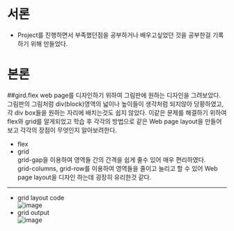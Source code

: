 # 서론 
- Project를 진행하면서 부족했던점을 공부하거나 배우고싶었던 것을 공부한걸 기록하기 위해 만들었다.
# 본론
##gird.flex
web page를 디자인하기 위하여 그림판에 원하는 디자인을 그려보았다.
그림판의 그림처럼 div(block)영역의 넓이나 높이들이 생각처럼 되지않아 당황하였고, 각 div box들을 원하는 자리에 배치는것도 쉽지 않았다.
이같은 문제를 해결하기 위하여 flex와 grid를 알게되었고 학습 후 각각의 방법으로 같은 Web page layout을 만들어 보고 각각의 장점이 무엇인지 알아보려한다.
- flex
- grid<br>
grid-gap을 이용하여 영역들 간의 간격을 쉽게 줄수 있어 매우 편리하였다.<br>
grid-columns, grid-row를 이용하여 영역들을 줄이고 늘리고 할 수 있어 Web page layout을 디자인 하는데 굉장히 유리한것 같다.

-------------------------------------------------------------------------------------------------------------------------------------------------------------------------
- grid layout code<br>
![image](https://user-images.githubusercontent.com/108508922/178519821-45151722-233f-4cfc-924c-1723ce80f4af.png)
- grid output<br>
![image](https://user-images.githubusercontent.com/108508922/178518837-7af58885-a3f6-450c-873c-36fdeb9b6356.png)
